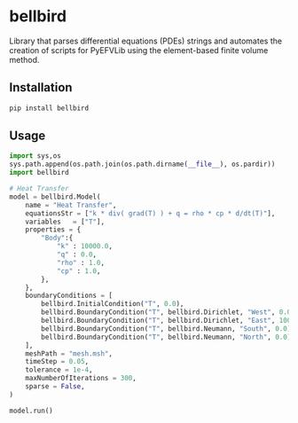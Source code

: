 # bellbird

Library that parses differential equations (PDEs) strings and automates the creation of scripts for PyEFVLib using the element-based finite volume method. 

## Installation
```bash
pip install bellbird
```

## Usage

```python
import sys,os
sys.path.append(os.path.join(os.path.dirname(__file__), os.pardir))
import bellbird

# Heat Transfer
model = bellbird.Model(
	name = "Heat Transfer",
	equationsStr = ["k * div( grad(T) ) + q = rho * cp * d/dt(T)"],
	variables   = ["T"],
	properties = {
		"Body":{
			"k" : 10000.0,
			"q" : 0.0,
			"rho" : 1.0,
			"cp" : 1.0,
		},
	},
	boundaryConditions = [
		bellbird.InitialCondition("T", 0.0),
		bellbird.BoundaryCondition("T", bellbird.Dirichlet, "West", 0.0),
		bellbird.BoundaryCondition("T", bellbird.Dirichlet, "East", 100.0),
		bellbird.BoundaryCondition("T", bellbird.Neumann, "South", 0.0),
		bellbird.BoundaryCondition("T", bellbird.Neumann, "North", 0.0),
	],
	meshPath = "mesh.msh",
	timeStep = 0.05,
	tolerance = 1e-4,
	maxNumberOfIterations = 300,
	sparse = False,
)

model.run()
```